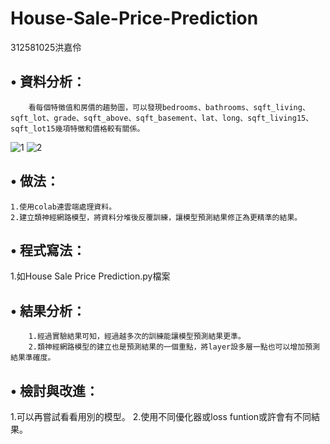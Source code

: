 # House-Sale-Price-Prediction  

  312581025洪嘉伶  
  

## • 資料分析：
        看每個特徵值和房價的趨勢圖，可以發現bedrooms、bathrooms、sqft_living、sqft_lot、grade、sqft_above、sqft_basement、lat、long、sqft_living15、sqft_lot15幾項特徵和價格較有關係。
  ![1](https://github.com/312581025/House-Sale-Price-Prediction/assets/144907093/2b7dfef1-922f-45ef-a522-cc09f1716c60)
  ![2](https://github.com/312581025/House-Sale-Price-Prediction/assets/144907093/a761f8e8-ac6f-40cd-b37c-115a27f67998)


## • 做法：  
    1.使用colab連雲端處理資料。  
    2.建立類神經網路模型，將資料分堆後反覆訓練，讓模型預測結果修正為更精準的結果。

  
## • 程式寫法：   
  1.如House Sale Price Prediction.py檔案


    
## • 結果分析：   
        1.經過實驗結果可知，經過越多次的訓練能讓模型預測結果更準。  
        2.類神經網路模型的建立也是預測結果的一個重點，將layer設多層一點也可以增加預測結果準確度。
  
  
## • 檢討與改進：  
  1.可以再嘗試看看用別的模型。
  2.使用不同優化器或loss funtion或許會有不同結果。


